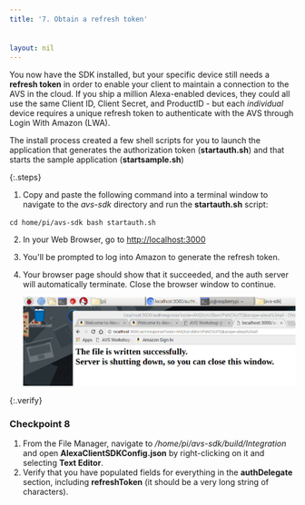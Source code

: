 ```yaml
---
title: '7. Obtain a refresh token'


layout: nil
---
```

You now have the SDK installed, but your specific device still needs a **refresh token** in order to enable your client to maintain a connection to the AVS in the cloud.  If you ship a million Alexa-enabled devices, they could all use the same Client ID, Client Secret, and ProductID - but each *individual* device requires a unique refresh token to authenticate with the AVS through Login With Amazon (LWA).

The install process created a few shell scripts for you to launch the application that generates the authorization token (**startauth.sh**) and that starts the sample application (**startsample.sh**)

{:.steps}

1. Copy and paste the following command into a terminal window to navigate to the *avs-sdk* directory and run the **startauth.sh** script:

`cd home/pi/avs-sdk
bash startauth.sh`

2. In your Web Browser, go to [http://localhost:3000](http://localhost:3000)
3. You'll be prompted to log into Amazon to generate the refresh token.
4. Your browser page should show that it succeeded, and the auth server will automatically terminate.  Close the browser window to continue.

    ![refresh token success](../assets/refresh_token.png)


{:.verify}
### Checkpoint 8

1. From the File Manager, navigate to */home/pi/avs-sdk/build/Integration* and open **AlexaClientSDKConfig.json** by right-clicking on it and selecting **Text Editor**.
2. Verify that you have populated fields for everything in the **authDelegate** section, including **refreshToken** (it should be a very long string of characters).
